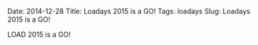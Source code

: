 Date: 2014-12-28
Title: Loadays 2015 is a GO!
Tags: loadays
Slug: Loadays 2015 is a GO!

LOAD 2015 is a GO!
